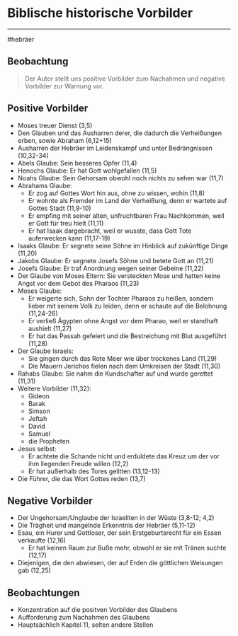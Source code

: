 # Biblische historische Vorbilder
---
#hebräer 

## Beobachtung

> Der Autor stellt uns positive Vorbilder zum Nachahmen und negative Vorbilder zur Warnung vor.

## Positive Vorbilder

- Moses treuer Dienst (3,5)
- Den Glauben und das Ausharren derer, die dadurch die Verheißungen erben, sowie Abraham (6,12+15)
- Ausharren der Hebräer im Leidenskampf und unter Bedrängnissen (10,32-34)
- Abels Glaube: Sein besseres Opfer (11,4)
- Henochs Glaube: Er hat Gott wohlgefallen (11,5)
- Noahs Glaube: Sein Gehorsam obwohl noch nichts zu sehen war (11,7)
- Abrahams Glaube:
	- Er zog auf Gottes Wort hin aus, ohne zu wissen, wohin (11,8)
	- Er wohnte als Fremder im Land der Verheißung, denn er wartete auf Gottes Stadt (11,9-10)
	- Er empfing mit seiner alten, unfruchtbaren Frau Nachkommen, weil er Gott für treu hielt (11,11)
	- Er hat Isaak dargebracht, weil er wusste, dass Gott Tote auferwecken kann (11,17-19)
- Isaaks Glaube: Er segnete seine Söhne im Hinblick auf zukünftige Dinge (11,20)
- Jakobs Glaube: Er segnete Josefs Söhne und betete Gott an (11,21)
- Josefs Glaube: Er traf Anordnung wegen seiner Gebeine (11,22)
- Der Glaube von Moses Eltern: Sie versteckten Mose und hatten keine Angst vor dem Gebot des Pharaos (11,23)
- Moses Glaube:
	- Er weigerte sich, Sohn der Tochter Pharaos zu heißen, sondern lieber mit seinem Volk zu leiden, denn er schaute auf die Belohnung (11,24-26)
	- Er verließ Ägypten ohne Angst vor dem Pharao, weil er standhaft aushielt (11,27)
	- Er hat das Passah gefeiert und die Bestreichung mit Blut ausgeführt (11,28)
- Der Glaube Israels:
	- Sie gingen durch das Rote Meer wie über trockenes Land (11,29)
	- Die Mauern Jerichos fielen nach dem Umkreisen der Stadt (11,30)
- Rahabs Glaube: Sie nahm die Kundschafter auf und wurde gerettet (11,31)
- Weitere Vorbilder (11,32):
	- Gideon
	- Barak
	- Simson
	- Jeftah
	- David
	- Samuel
	- die Propheten
- Jesus selbst:
	- Er achtete die Schande nicht und erduldete das Kreuz um der vor ihm liegenden Freude willen (12,2)
	- Er hat außerhalb des Tores gelitten (13,12-13)
- Die Führer, die das Wort Gottes reden (13,7)

## Negative Vorbilder

- Der Ungehorsam/Unglaube der Israeliten in der Wüste (3,8-12; 4,2)
- Die Trägheit und mangelnde Erkenntnis der Hebräer (5,11-12)
- Esau, ein Hurer und Gottloser, der sein Erstgeburtsrecht für ein Essen verkaufte (12,16)
	- Er hat keinen Raum zur Buße mehr, obwohl er sie mit Tränen suchte (12,17)
- Diejenigen, die den abwiesen, der auf Erden die göttlichen Weisungen gab (12,25)

## Beobachtungen

- Konzentration auf die positven Vorbilder des Glaubens
- Aufforderung zum Nachahmen des Glaubens
- Hauptsächlich Kapitel 11, selten andere Stellen